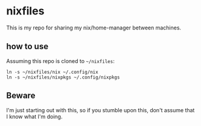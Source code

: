 # nixfiles

This is my repo for sharing my nix/home-manager between machines.

## how to use

Assuming this repo is cloned to `~/nixfiles`:

```
ln -s ~/nixfiles/nix ~/.config/nix
ln -s ~/nixfiles/nixpkgs ~/.config/nixpkgs
```

## Beware

I'm just starting out with this, so if you stumble upon this, don't assume that I know what I'm doing.

